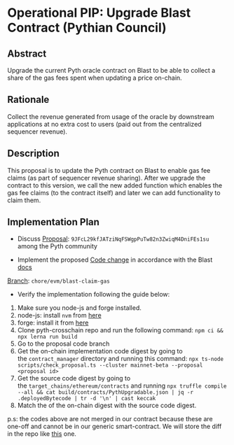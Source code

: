 # Operational PIP: Upgrade Blast Contract (Pythian Council)

## Abstract

Upgrade the current Pyth oracle contract on Blast to be able to collect a share of the gas fees spent when updating a price on-chain.

## Rationale

Collect the revenue generated from usage of the oracle by downstream applications at no extra cost to users (paid out from the centralized sequencer revenue).

## Description

This proposal is to update the Pyth contract on Blast to enable gas fee claims (as part of sequencer revenue sharing). After we upgrade the contract to this version, we call the new added function which enables the gas fee claims (to the contract itself) and later we can add functionality to claim them.

## Implementation Plan

* Discuss [Proposal](http://xc-admin.xyz.pyth.network/?tab=proposals&proposal=9JFcL29kfJATziNqFSWgpPuTw82n3ZwiqM4DniFEs1su): `9JFcL29kfJATziNqFSWgpPuTw82n3ZwiqM4DniFEs1su` among the Pyth community

* Implement the proposed [Code change](https://github.com/pyth-network/pyth-crosschain/compare/chore/evm/blast-claim-gas) in accordance with the Blast [docs](https://docs.blast.io/building/guides/gas-fees)

[Branch](https://github.com/pyth-network/pyth-crosschain/tree/chore/evm/blast-claim-gas): `chore/evm/blast-claim-gas`

* Verify the implementation following the guide below:

1. Make sure you node-js and forge installed.
2. node-js: install `nvm` from [here](https://github.com/nvm-sh/nvm)
3. forge: install it from [here](https://getfoundry.sh/)
4. Clone pyth-crosschain repo and run the following command: `npm ci && npx lerna run build`
5. Go to the proposal code branch
6. Get the on-chain implementation code digest by going to the `contract_manager` directory and running this command: `npx ts-node scripts/check_proposal.ts --cluster mainnet-beta --proposal <proposal id>`
7. Get the source code digest by going to the `target_chains/ethereum/contracts` and running `npx truffle compile --all && cat build/contracts/PythUpgradable.json | jq -r .deployedBytecode | tr -d '\n' | cast keccak`
8. Match the of the on-chain digest with the source code digest.

p.s: the codes above are not merged in our contract because these are one-off and cannot be in our generic smart-contract. We will store the diff in the repo like [this](https://github.com/pyth-network/pyth-crosschain/blob/main/target_chains/ethereum/contracts/canto-deployment-patch.diff) one.

